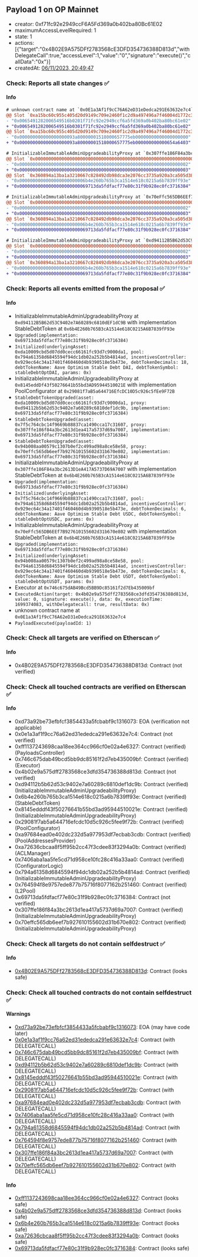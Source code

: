 ## Payload 1 on OP Mainnet

- creator: 0xf71fc92e2949ccF6A5Fd369a0b402ba80Bc61E02
- maximumAccessLevelRequired: 1
- state: 1
- actions: [{"target":"0x4B02E9A575DFf2783568cE3DFD354736388D813d","withDelegateCall":true,"accessLevel":1,"value":"0","signature":"execute()","callData":"0x"}]
- createdAt: [06/11/2023, 20:49:47](https://explorer.optimism.io/tx/0x085e2cdc701ca683bd9d6e2ccef6cbd1e9320a5218055fc213450b87c8ae40ee)

### Check: Reports all state changes :white_check_mark:

#### Info


```diff
# unknown contract name at `0x0E1a3Af1f9cC76A62eD31eDedca291E63632e7c4`
@@ Slot `0xa15bc60c955c405d20d9149c709e2460f1c2d9a497496a7f46004d1772c3054c` @@
- "0x0065491282006549516b0201f71fc92e2949ccf6a5fd369a0b402ba80bc61e02"
+ "0x0065491282006549516b0301f71fc92e2949ccf6a5fd369a0b402ba80bc61e02"
@@ Slot `0xa15bc60c955c405d20d9149c709e2460f1c2d9a497496a7f46004d1772c3054d` @@
- "0x000000000000000000093a80000001518000657775eb00000000000000000000"
+ "0x000000000000000000093a80000001518000657775eb000000000000654a6403"
```

```diff
# InitializableImmutableAdminUpgradeabilityProxy at `0x307ffe186F84a3bc2613D1eA417A5737D69A7007` with implementation StableDebtToken at `0x6b4E260b765B3cA1514e618C0215A6B7839fF93e`
@@ Slot `0x0000000000000000000000000000000000000000000000000000000000000000` @@
- "0x0000000000000000000000000000000000000000000000000000000000000002"
+ "0x0000000000000000000000000000000000000000000000000000000000000003"
@@ Slot `0x360894a13ba1a3210667c828492db98dca3e2076cc3735a920a3ca505d382bbc` @@
- "0x0000000000000000000000006b4e260b765b3ca1514e618c0215a6b7839ff93e"
+ "0x00000000000000000000000069713da5fdfacf77e80c31f9b928ec0fc3716384"
```

```diff
# InitializableImmutableAdminUpgradeabilityProxy at `0x70eFfc565DB6EEf7B927610155602d31b670e802` with implementation StableDebtToken at `0x6b4E260b765B3cA1514e618C0215A6B7839fF93e`
@@ Slot `0x0000000000000000000000000000000000000000000000000000000000000000` @@
- "0x0000000000000000000000000000000000000000000000000000000000000002"
+ "0x0000000000000000000000000000000000000000000000000000000000000003"
@@ Slot `0x360894a13ba1a3210667c828492db98dca3e2076cc3735a920a3ca505d382bbc` @@
- "0x0000000000000000000000006b4e260b765b3ca1514e618c0215a6b7839ff93e"
+ "0x00000000000000000000000069713da5fdfacf77e80c31f9b928ec0fc3716384"
```

```diff
# InitializableImmutableAdminUpgradeabilityProxy at `0xd94112B5B62d53C9402e7A60289c6810dEF1dC9B` with implementation StableDebtToken at `0x6b4E260b765B3cA1514e618C0215A6B7839fF93e`
@@ Slot `0x0000000000000000000000000000000000000000000000000000000000000000` @@
- "0x0000000000000000000000000000000000000000000000000000000000000002"
+ "0x0000000000000000000000000000000000000000000000000000000000000003"
@@ Slot `0x360894a13ba1a3210667c828492db98dca3e2076cc3735a920a3ca505d382bbc` @@
- "0x0000000000000000000000006b4e260b765b3ca1514e618c0215a6b7839ff93e"
+ "0x00000000000000000000000069713da5fdfacf77e80c31f9b928ec0fc3716384"
```


### Check: Reports all events emitted from the proposal :white_check_mark:

#### Info

- InitializableImmutableAdminUpgradeabilityProxy at `0xd94112B5B62d53C9402e7A60289c6810dEF1dC9B` with implementation StableDebtToken at `0x6b4E260b765B3cA1514e618C0215A6B7839fF93e`
- `Upgraded(implementation: 0x69713da5fdfacf77e80c31f9b928ec0fc3716384)`
- `Initialized(underlyingAsset: 0xda10009cbd5d07dd0cecc66161fc93d7c9000da1, pool: 0x794a61358d6845594f94dc1db02a252b5b4814ad, incentivesController: 0x929ec64c34a17401f460460d4b9390518e5b473e, debtTokenDecimals: 18, debtTokenName: Aave Optimism Stable Debt DAI, debtTokenSymbol: stableDebtOptDAI, params: 0x)`
- InitializableImmutableAdminUpgradeabilityProxy at `0x8145eddDf43f50276641b55bd3AD95944510021E` with implementation PoolConfigurator at `0x29081f7aB5a644716EfcDC10D5c926c5fEe9F72B`
- `StableDebtTokenUpgraded(asset: 0xda10009cbd5d07dd0cecc66161fc93d7c9000da1, proxy: 0xd94112b5b62d53c9402e7a60289c6810def1dc9b, implementation: 0x69713da5fdfacf77e80c31f9b928ec0fc3716384)`
- `StableDebtTokenUpgraded(asset: 0x7f5c764cbc14f9669b88837ca1490cca17c31607, proxy: 0x307ffe186f84a3bc2613d1ea417a5737d69a7007, implementation: 0x69713da5fdfacf77e80c31f9b928ec0fc3716384)`
- `StableDebtTokenUpgraded(asset: 0x94b008aa00579c1307b0ef2c499ad98a8ce58e58, proxy: 0x70effc565db6eef7b927610155602d31b670e802, implementation: 0x69713da5fdfacf77e80c31f9b928ec0fc3716384)`
- InitializableImmutableAdminUpgradeabilityProxy at `0x307ffe186F84a3bc2613D1eA417A5737D69A7007` with implementation StableDebtToken at `0x6b4E260b765B3cA1514e618C0215A6B7839fF93e`
- `Upgraded(implementation: 0x69713da5fdfacf77e80c31f9b928ec0fc3716384)`
- `Initialized(underlyingAsset: 0x7f5c764cbc14f9669b88837ca1490cca17c31607, pool: 0x794a61358d6845594f94dc1db02a252b5b4814ad, incentivesController: 0x929ec64c34a17401f460460d4b9390518e5b473e, debtTokenDecimals: 6, debtTokenName: Aave Optimism Stable Debt USDC, debtTokenSymbol: stableDebtOptUSDC, params: 0x)`
- InitializableImmutableAdminUpgradeabilityProxy at `0x70eFfc565DB6EEf7B927610155602d31b670e802` with implementation StableDebtToken at `0x6b4E260b765B3cA1514e618C0215A6B7839fF93e`
- `Upgraded(implementation: 0x69713da5fdfacf77e80c31f9b928ec0fc3716384)`
- `Initialized(underlyingAsset: 0x94b008aa00579c1307b0ef2c499ad98a8ce58e58, pool: 0x794a61358d6845594f94dc1db02a252b5b4814ad, incentivesController: 0x929ec64c34a17401f460460d4b9390518e5b473e, debtTokenDecimals: 6, debtTokenName: Aave Optimism Stable Debt USDT, debtTokenSymbol: stableDebtOptUSDT, params: 0x)`
- Executor at `0x746c675dAB49Bcd5BB9Dc85161f2d7Eb435009bf`
- `ExecutedAction(target: 0x4b02e9a575dff2783568ce3dfd354736388d813d, value: 0, signature: execute(), data: 0x, executionTime: 1699374083, withDelegatecall: true, resultData: 0x)`
- unknown contract name at `0x0E1a3Af1f9cC76A62eD31eDedca291E63632e7c4`
- `PayloadExecuted(payloadId: 1)`

### Check: Check all targets are verified on Etherscan :white_check_mark:

#### Info

- 0x4B02E9A575DFf2783568cE3DFD354736388D813d: Contract (not verified)

### Check: Check all touched contracts are verified on Etherscan :white_check_mark:

#### Info

- 0xd73a92be73efbfcf3854433a5fcbabf9c1316073: EOA (verification not applicable)
- 0x0e1a3af1f9cc76a62ed31ededca291e63632e7c4: Contract (not verified)
- 0xff1137243698caa18ee364cc966cf0e02a4e6327: Contract (verified) (PayloadsController)
- 0x746c675dab49bcd5bb9dc85161f2d7eb435009bf: Contract (verified) (Executor)
- 0x4b02e9a575dff2783568ce3dfd354736388d813d: Contract (not verified)
- 0xd94112b5b62d53c9402e7a60289c6810def1dc9b: Contract (verified) (InitializableImmutableAdminUpgradeabilityProxy)
- 0x6b4e260b765b3ca1514e618c0215a6b7839ff93e: Contract (verified) (StableDebtToken)
- 0x8145edddf43f50276641b55bd3ad95944510021e: Contract (verified) (InitializableImmutableAdminUpgradeabilityProxy)
- 0x29081f7ab5a644716efcdc10d5c926c5fee9f72b: Contract (verified) (PoolConfigurator)
- 0xa97684ead0e402dc232d5a977953df7ecbab3cdb: Contract (verified) (PoolAddressesProvider)
- 0xa72636cbcaa8f5ff95b2cc47f3cdee83f3294a0b: Contract (verified) (ACLManager)
- 0x7406aba1aa5fe5cd71d958ce10fc28c416a33aa0: Contract (verified) (ConfiguratorLogic)
- 0x794a61358d6845594f94dc1db02a252b5b4814ad: Contract (verified) (InitializableImmutableAdminUpgradeabilityProxy)
- 0x764594f8e9757ede877b75716f8077162b251460: Contract (verified) (L2Pool)
- 0x69713da5fdfacf77e80c31f9b928ec0fc3716384: Contract (not verified)
- 0x307ffe186f84a3bc2613d1ea417a5737d69a7007: Contract (verified) (InitializableImmutableAdminUpgradeabilityProxy)
- 0x70effc565db6eef7b927610155602d31b670e802: Contract (verified) (InitializableImmutableAdminUpgradeabilityProxy)

### Check: Check all targets do not contain selfdestruct :white_check_mark:

#### Info

- [0x4B02E9A575DFf2783568cE3DFD354736388D813d](https://explorer.optimism.io/address/0x4B02E9A575DFf2783568cE3DFD354736388D813d): Contract (looks safe)

### Check: Check all touched contracts do not contain selfdestruct :white_check_mark:

#### Warnings

- [0xd73a92be73efbfcf3854433a5fcbabf9c1316073](https://explorer.optimism.io/address/0xd73a92be73efbfcf3854433a5fcbabf9c1316073): EOA (may have code later)
- [0x0e1a3af1f9cc76a62ed31ededca291e63632e7c4](https://explorer.optimism.io/address/0x0e1a3af1f9cc76a62ed31ededca291e63632e7c4): Contract (with DELEGATECALL)
- [0x746c675dab49bcd5bb9dc85161f2d7eb435009bf](https://explorer.optimism.io/address/0x746c675dab49bcd5bb9dc85161f2d7eb435009bf): Contract (with DELEGATECALL)
- [0xd94112b5b62d53c9402e7a60289c6810def1dc9b](https://explorer.optimism.io/address/0xd94112b5b62d53c9402e7a60289c6810def1dc9b): Contract (with DELEGATECALL)
- [0x8145edddf43f50276641b55bd3ad95944510021e](https://explorer.optimism.io/address/0x8145edddf43f50276641b55bd3ad95944510021e): Contract (with DELEGATECALL)
- [0x29081f7ab5a644716efcdc10d5c926c5fee9f72b](https://explorer.optimism.io/address/0x29081f7ab5a644716efcdc10d5c926c5fee9f72b): Contract (with DELEGATECALL)
- [0xa97684ead0e402dc232d5a977953df7ecbab3cdb](https://explorer.optimism.io/address/0xa97684ead0e402dc232d5a977953df7ecbab3cdb): Contract (with DELEGATECALL)
- [0x7406aba1aa5fe5cd71d958ce10fc28c416a33aa0](https://explorer.optimism.io/address/0x7406aba1aa5fe5cd71d958ce10fc28c416a33aa0): Contract (with DELEGATECALL)
- [0x794a61358d6845594f94dc1db02a252b5b4814ad](https://explorer.optimism.io/address/0x794a61358d6845594f94dc1db02a252b5b4814ad): Contract (with DELEGATECALL)
- [0x764594f8e9757ede877b75716f8077162b251460](https://explorer.optimism.io/address/0x764594f8e9757ede877b75716f8077162b251460): Contract (with DELEGATECALL)
- [0x307ffe186f84a3bc2613d1ea417a5737d69a7007](https://explorer.optimism.io/address/0x307ffe186f84a3bc2613d1ea417a5737d69a7007): Contract (with DELEGATECALL)
- [0x70effc565db6eef7b927610155602d31b670e802](https://explorer.optimism.io/address/0x70effc565db6eef7b927610155602d31b670e802): Contract (with DELEGATECALL)

#### Info

- [0xff1137243698caa18ee364cc966cf0e02a4e6327](https://explorer.optimism.io/address/0xff1137243698caa18ee364cc966cf0e02a4e6327): Contract (looks safe)
- [0x4b02e9a575dff2783568ce3dfd354736388d813d](https://explorer.optimism.io/address/0x4b02e9a575dff2783568ce3dfd354736388d813d): Contract (looks safe)
- [0x6b4e260b765b3ca1514e618c0215a6b7839ff93e](https://explorer.optimism.io/address/0x6b4e260b765b3ca1514e618c0215a6b7839ff93e): Contract (looks safe)
- [0xa72636cbcaa8f5ff95b2cc47f3cdee83f3294a0b](https://explorer.optimism.io/address/0xa72636cbcaa8f5ff95b2cc47f3cdee83f3294a0b): Contract (looks safe)
- [0x69713da5fdfacf77e80c31f9b928ec0fc3716384](https://explorer.optimism.io/address/0x69713da5fdfacf77e80c31f9b928ec0fc3716384): Contract (looks safe)

